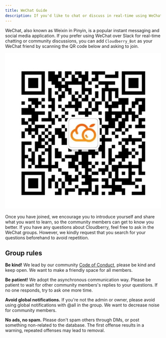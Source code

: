 ```yaml
---
title: WeChat Guide
description: If you'd like to chat or discuss in real-time using WeChat (in Mandarin Chinese), please feel free to request to join our WeChat groups.
---
```


WeChat, also known as Weixin in Pinyin, is a popular instant messaging and
social media application. If you prefer using WeChat over Slack for real-time
chatting or community discussions, you can add `Cloudberry_Bot` as your WeChat
friend by scanning the QR code below and asking to join.

![WeChat](../../../static/img/wechat-cbdb-bot.jpg)

Once you have joined, we encourage you to introduce yourself and share what
you want to learn, so the community members can get to know you better. If you
have any questions about Cloudberry, feel free to ask in the WeChat groups.
However, we kindly request that you search for your questions beforehand to
avoid repetition.

## Group rules

**Be kind!** We lead by our community [Code of
Conduct](https://www.apache.org/foundation/policies/conduct), please
be kind and keep open. We want to make a friendly space for all
members.

**Be patient!** We adopt the asynchronous communication way. Please be patient
to wait for other community members's replies to your questions. If no one
responds, try to ask one more time.

**Avoid global notifications.** If you're not the admin or owner, please avoid
using global notifications with @all in the group. We want to decrease noise
for community members.

**No ads, no spam.** Please don't spam others through DMs, or post something
non-related to the database. The first offense results in a warning, repeated
offenses may lead to removal.
